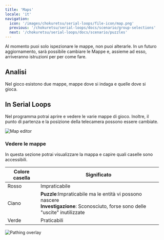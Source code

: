 ```yaml
---
title: 'Maps'
locale: 'it'
navigation:
  icon: '/images/chokuretsu/serial-loops/file-icon/map.png'
  previous: '/chokuretsu/serial-loops/docs/scenario/group-selections'
  next: '/chokuretsu/serial-loops/docs/scenario/puzzles'
---
```


Al momento puoi solo ispezionare le mappe, non puoi alterarle. In un futuro aggiornamento, sarà possibile cambiare le
Mappe e, assieme ad esso, arriveranno istruzioni per per come fare.

## Analisi

Nel gioco esistono due mappe, mappe dove si indaga e quelle dove si gioca.

## In Serial Loops
Nel programma potrai aprire e vedere le varie mappe di gioco. Inoltre, il punto di partenza e la posizione della telecamera possono essere
cambiate.

![Map editor](/images/chokuretsu/serial-loops/map-editing.png)

### Vedere le mappe
In questa sezione potrai visualizzare la mappa e capire quali caselle sono accessibili.

| Colore casella | Significato |
|-------------|---------|
| Rosso | Impraticabile |
| Ciano | **Puzzle**:Impraticabile ma le entità vi possono nascere<br/>**Investigazione**: Sconosciuto, forse sono delle "uscite" inutilizzate |
| Verde | Praticabili |

![Pathing overlay](/images/chokuretsu/serial-loops/map-pathing-overlay.png)